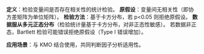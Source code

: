 **定义**：检验变量间是否存在相关性的统计检验。
**原假设**：变量间无相关性（即协方差矩阵为单位矩阵）。
**检验方法**：基于卡方分布，若 p<0.05 则拒绝原假设。
**数据服从多元正态分布**（检验统计量基于卡方分布，对非正态性敏感）。
若数据非正态，Bartlett 检验可能错误拒绝原假设（Type I 错误增加）。

**应用场景**：与 KMO 结合使用，共同判断因子分析适用性。